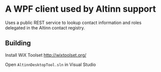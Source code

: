 # A WPF client used by Altinn support
Uses a public REST service to lookup contact information and roles delegated in the Altinn contact registry. 
## Building 
Install WiX Toolset http://wixtoolset.org/

Open <code>AltinnDesktopTool.sln</code> in Visual Studio


